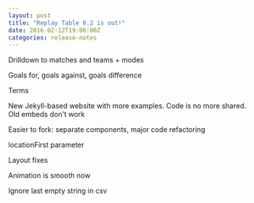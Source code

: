 ```yaml
---
layout: post
title: "Replay Table 0.2 is out!"
date: 2016-02-12T19:00:00Z
categories: release-notes
---
```

Drilldown to matches and teams + modes

Goals for, goals against, goals difference

Terms

New Jekyll-based website with more examples. Code is no more shared. Old embeds don't work

Easier to fork: separate components, major code refactoring

locationFirst parameter
 



Layout fixes

Animation is smooth now

Ignore last empty string in csv
